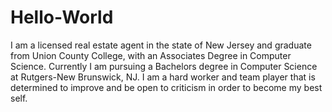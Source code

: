 # Hello-World
I am a licensed real estate agent in the state of New Jersey and graduate from Union County College, with an Associates Degree in Computer Science. Currently I am pursuing a Bachelors degree in Computer Science at Rutgers-New Brunswick, NJ. I am a hard worker and team player that is determined to improve and be open to criticism in order to become my best self.
